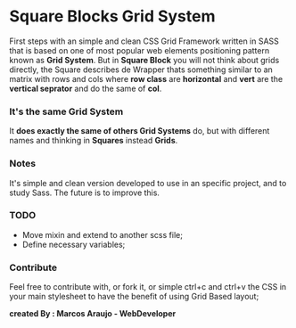 # Square Blocks Grid System
First steps with an simple and clean CSS Grid Framework written in SASS that is based on one of most popular web elements positioning pattern known as **Grid System**. But in **Square Block** you will not think about grids directly, the Square describes de Wrapper thats something similar to an matrix with rows and cols where **row class** are **horizontal** and **vert** are the **vertical seprator** and do the same of **col**.

### It's the same Grid System
It **does exactly the same of others Grid Systems** do, but with different names and thinking in **Squares** instead **Grids**.

### Notes
It's simple and clean version developed to use in an specific project, and to study Sass.
The future is to improve this.

### TODO
* Move mixin and extend to another scss file;
* Define necessary variables;

### Contribute

Feel free to contribute with, or fork it, or simple ctrl+c and ctrl+v the CSS in your main stylesheet to have the benefit of using Grid Based layout;

**created By : Marcos Araujo - WebDeveloper**